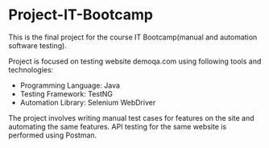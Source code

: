 # Project-IT-Bootcamp
This is the final project for the course IT Bootcamp(manual and automation software testing).

Project is focused on testing website demoqa.com using following tools and technologies:
- Programming Language: Java
- Testing Framework: TestNG
- Automation Library: Selenium WebDriver

The project involves writing manual test cases for features on the site and automating the same features. API testing for the same website is performed using Postman.
